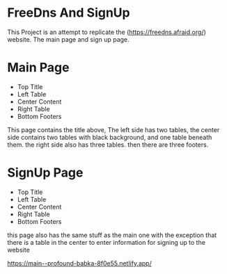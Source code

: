 # FreeDns And SignUp
This Project is an attempt to replicate the (https://freedns.afraid.org/) website. The main page and sign up page.


# Main Page
- Top Title
- Left Table
- Center Content
- Right Table
- Bottom Footers

This page contains the title above, The left side has two tables, the center side contains two tables with black background, and one table beneath them.
the right side also has three tables.
then there are three footers.

# SignUp Page
- Top Title
- Left Table
- Center Content
- Right Table
- Bottom Footers

this page also has the same stuff as the main one with the exception that there is a table in the center to enter information for signing up to the website

https://main--profound-babka-8f0e55.netlify.app/
